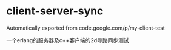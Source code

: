 # client-server-sync
Automatically exported from code.google.com/p/my-client-test

一个erlang的服务器及c++客户端的2d寻路同步测试
